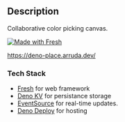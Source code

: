 ## Description

Collaborative color picking canvas.

[![Made with Fresh](https://fresh.deno.dev/fresh-badge.svg)](https://fresh.deno.dev)

https://deno-place.arruda.dev/

### Tech Stack

- [Fresh](https://fresh.deno.dev/) for web framework
- [Deno KV](https://deno.land/api@v1.34.3?s=Deno.Kv&unstable=) for persistance
  storage
- [EventSource](https://developer.mozilla.org/en-US/docs/Web/API/EventSource)
  for real-time updates.
- [Deno Deploy](https://deno.com/deploy) for hosting
